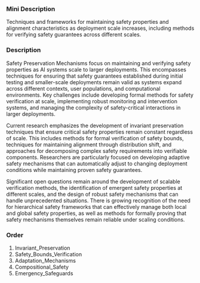### Mini Description

Techniques and frameworks for maintaining safety properties and alignment characteristics as deployment scale increases, including methods for verifying safety guarantees across different scales.

### Description

Safety Preservation Mechanisms focus on maintaining and verifying safety properties as AI systems scale to larger deployments. This encompasses techniques for ensuring that safety guarantees established during initial testing and smaller-scale deployments remain valid as systems expand across different contexts, user populations, and computational environments. Key challenges include developing formal methods for safety verification at scale, implementing robust monitoring and intervention systems, and managing the complexity of safety-critical interactions in larger deployments.

Current research emphasizes the development of invariant preservation techniques that ensure critical safety properties remain constant regardless of scale. This includes methods for formal verification of safety bounds, techniques for maintaining alignment through distribution shift, and approaches for decomposing complex safety requirements into verifiable components. Researchers are particularly focused on developing adaptive safety mechanisms that can automatically adjust to changing deployment conditions while maintaining proven safety guarantees.

Significant open questions remain around the development of scalable verification methods, the identification of emergent safety properties at different scales, and the design of robust safety mechanisms that can handle unprecedented situations. There is growing recognition of the need for hierarchical safety frameworks that can effectively manage both local and global safety properties, as well as methods for formally proving that safety mechanisms themselves remain reliable under scaling conditions.

### Order

1. Invariant_Preservation
2. Safety_Bounds_Verification
3. Adaptation_Mechanisms
4. Compositional_Safety
5. Emergency_Safeguards
